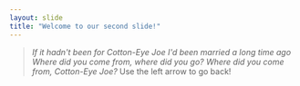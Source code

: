 ```yaml
---
layout: slide
title: "Welcome to our second slide!"
---
```

>_If it hadn't been for Cotton-Eye Joe
I'd been married a long time ago
Where did you come from, where did you go?
Where did you come from, Cotton-Eye Joe?_
Use the left arrow to go back!
